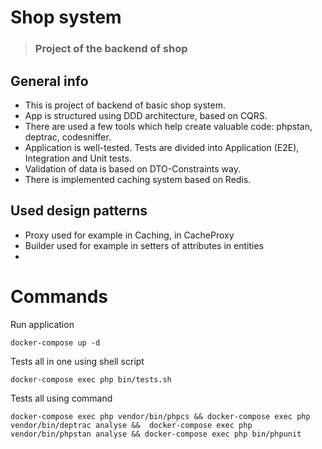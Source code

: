 # Shop system

> ### Project of the backend of shop

## General info

- This is project of backend of basic shop system. 
- App is structured using DDD architecture, based on CQRS.
- There are used a few tools which help create valuable code: phpstan, deptrac, codesniffer.
- Application is well-tested. Tests are divided into Application (E2E), Integration and Unit tests.
- Validation of data is based on DTO-Constraints way.
- There is implemented caching system based on Redis.

## Used design patterns

- Proxy used for example in Caching, in CacheProxy
- Builder used for example in setters of attributes in entities
- 

# Commands

Run application

    docker-compose up -d

Tests all in one using shell script

    docker-compose exec php bin/tests.sh

Tests all using command

    docker-compose exec php vendor/bin/phpcs && docker-compose exec php vendor/bin/deptrac analyse &&  docker-compose exec php vendor/bin/phpstan analyse && docker-compose exec php bin/phpunit
